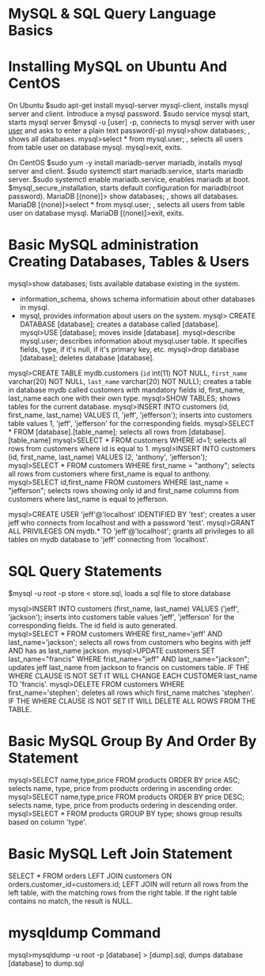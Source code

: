 MySQL & SQL Query Language Basics
=================================

Installing MySQL on Ubuntu And CentOS
=====================================
On Ubuntu 
$sudo apt-get install mysql-server mysql-client, installs mysql server and client.
Introduce a mysql password.
$sudo service mysql start, starts mysql server
$mysql -u [user] -p, connects to mysql server with user [user](-u) and asks to enter a plain text password(-p)
mysql>show databases; , shows all databases.
mysql>select * from mysql.user; , selects all users from table user on database mysql.
mysql>exit, exits.

On CentOS
$sudo yum -y install mariadb-server mariadb, installs mysql server and client.
$sudo systemctl start mariadb.service, starts mariadb server.
$sudo systemctl enable mariadb.service, enables mariadb at boot.
$mysql_secure_installation, starts default configuration for mariadb(root password).
MariaDB [(none)]> show databases; , shows all databases.
MariaDB [(none)]>select * from mysql.user; , selects all users from table user on database mysql.
MariaDB [(none)]>exit, exits. 


Basic MySQL administration Creating Databases, Tables & Users
=============================================================

mysql>show databases; lists available database existing in the system.
- information_schema, shows schema informatioin about other databases in mysql. 
- mysql, provides information about users on the system. 
mysql> CREATE DATABASE [database]; creates a database called [database].
mysql>USE [database]; moves inside [database]. 
mysql>describe mysql.user; describes information about mysql.user table. It specifies fields, type, if it's null, if it's primary key, etc.
mysql>drop database [database]; deletes database [database].

mysql>CREATE TABLE mydb.customers (`id` int(11) NOT NULL, `first_name` varchar(20) NOT NULL, `last_name` varchar(20) NOT NULL); creates a table in database mydb called customers with mandatory fields id, first_name, last_name each one with their own type.
mysql>SHOW TABLES; shows tables for the current database.
mysql>INSERT INTO customers (id, first_name, last_name) VALUES (1, 'jeff', 'jefferson'); inserts into customers table values 1, 'jeff', 'jefferson' for the corresponding fields. 
mysql>SELECT * FROM [database].[table_name]; selects all rows from [database].[table_name]
mysql>SELECT * FROM customers WHERE id=1; selects all rows from customers where id is equal to 1.
mysql>INSERT INTO customers (id, first_name, last_name) VALUES (2, 'anthony', 'jefferson'); 
mysql>SELECT * FROM customers WHERE first_name = "anthony"; selects all rows from customers where first_name is equal to anthony.
mysql>SELECT id,first_name FROM customers WHERE last_name = "jefferson"; selects  rows showing only id and first_name columns from customers where last_name is equal to jefferson.

mysql>CREATE USER 'jeff'@'localhost' IDENTIFIED BY 'test'; creates a user jeff who connects from localhost and with a password 'test'.
mysql>GRANT ALL PRIVILEGES ON mydb.* TO 'jeff'@'localhost'; grants all privileges to all tables on mydb database to 'jeff' connecting from 'localhost'.



SQL Query Statements
====================

$mysql -u root -p store < store.sql, loads a sql file to store database

mysql>INSERT INTO customers (first_name, last_name) VALUES ('jeff', 'jackson'); inserts into customers table values 'jeff', 'jefferson' for the corresponding fields. The id field is auto generated.  
mysql>SELECT * FROM customers WHERE first_name='jeff' AND last_name='jackson'; selects all rows from customers who begins with jeff AND has as last_name jackson.
mysql>UPDATE customers SET last_name="francis" WHERE frist_name="jeff" AND last_name="jackson"; updates jeff last_name from jackson to francis on customers table. IF THE WHERE CLAUSE IS NOT SET IT WILL CHANGE EACH CUSTOMER last_name TO 'francis'.
mysql>DELETE FROM customers WHERE first_name='stephen'; deletes all rows which first_name matches 'stephen'. IF THE WHERE CLAUSE IS NOT SET IT WILL DELETE ALL ROWS FROM THE TABLE.


Basic MySQL Group By And Order By Statement
===========================================

mysql>SELECT name,type,price FROM products ORDER BY price ASC; selects name, type, price from products ordering in ascending order.
mysql>SELECT name,type,price FROM products ORDER BY price DESC; selects name, type, price from products ordering in descending order.
mysql>SELECT * FROM products GROUP BY type; shows group results based on column 'type'.  



Basic MySQL Left Join Statement
===============================

SELECT * FROM orders LEFT JOIN customers ON orders.customer_id=customers.id; LEFT JOIN will return all rows from the left table, with the matching rows from the right table. If the right table contains no match, the result is NULL. 

mysqldump Command
=================

mysql>mysqldump -u root -p [database] > [dump].sql, dumps database [database] to dump.sql
